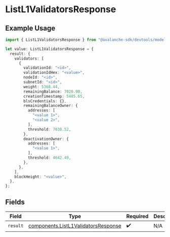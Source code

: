 # ListL1ValidatorsResponse

## Example Usage

```typescript
import { ListL1ValidatorsResponse } from "@avalanche-sdk/devtools/models/operations";

let value: ListL1ValidatorsResponse = {
  result: {
    validators: [
      {
        validationId: "<id>",
        validationIdHex: "<value>",
        nodeId: "<id>",
        subnetId: "<id>",
        weight: 5368.44,
        remainingBalance: 7020.98,
        creationTimestamp: 5485.65,
        blsCredentials: {},
        remainingBalanceOwner: {
          addresses: [
            "<value 1>",
            "<value 2>",
          ],
          threshold: 7038.52,
        },
        deactivationOwner: {
          addresses: [
            "<value 1>",
          ],
          threshold: 4642.49,
        },
      },
    ],
    blockHeight: "<value>",
  },
};
```

## Fields

| Field                                                                                      | Type                                                                                       | Required                                                                                   | Description                                                                                |
| ------------------------------------------------------------------------------------------ | ------------------------------------------------------------------------------------------ | ------------------------------------------------------------------------------------------ | ------------------------------------------------------------------------------------------ |
| `result`                                                                                   | [components.ListL1ValidatorsResponse](../../models/components/listl1validatorsresponse.md) | :heavy_check_mark:                                                                         | N/A                                                                                        |